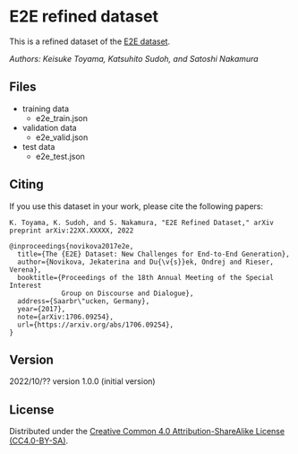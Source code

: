 # E2E refined dataset
This is a refined dataset of the [E2E dataset](https://github.com/tuetschek/e2e-dataset/releases/download/v1.0.0/e2e-dataset.zip).

_Authors: Keisuke Toyama, Katsuhito Sudoh, and Satoshi Nakamura_

## Files
- training data
  - e2e_train.json
- validation data
  - e2e_valid.json
- test data
  - e2e_test.json

## Citing
If you use this dataset in your work, please cite the following papers:
```
K. Toyama, K. Sudoh, and S. Nakamura, "E2E Refined Dataset," arXiv preprint arXiv:22XX.XXXXX, 2022

@inproceedings{novikova2017e2e,
  title={The {E2E} Dataset: New Challenges for End-to-End Generation},
  author={Novikova, Jekaterina and Du{\v{s}}ek, Ondrej and Rieser, Verena},
  booktitle={Proceedings of the 18th Annual Meeting of the Special Interest 
             Group on Discourse and Dialogue},
  address={Saarbr\"ucken, Germany},
  year={2017},
  note={arXiv:1706.09254},
  url={https://arxiv.org/abs/1706.09254},
}
```

## Version
2022/10/??   version 1.0.0 (initial version)

## License
Distributed under the [Creative Common 4.0 Attribution-ShareAlike License (CC4.0-BY-SA)](https://creativecommons.org/licenses/by-sa/4.0/).
